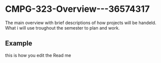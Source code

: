 # CMPG-323-Overview---36574317
The main overview with brief descriptions of how projects will be handeld.
What i will use troughout the semester to plan and work.

## Example
this is how you edit the Read me
